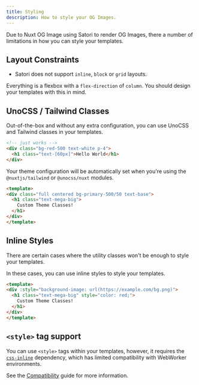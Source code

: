 ```yaml
---
title: Styling
description: How to style your OG Images.
---
```


Due to Nuxt OG Image using Satori to render OG Images, there a number of limitations in how you can style
your templates.

## Layout Constraints

- Satori does not support `inline`, `block` or `grid` layouts.

Everything is a flexbox with a `flex-direction` of `column`. You should design your templates with this in mind.

## UnoCSS / Tailwind Classes

Out-of-the-box and without any extra configuration, you can use UnoCSS and Tailwind classes in your templates.

```html
<!-- just works -->
<div class="bg-red-500 text-white p-4">
  <h1 class="text-[60px]">Hello World</h1>
</div>
```

Your theme configuration will be automatically set when you're using the `@nuxtjs/tailwind` or `@unocss/nuxt` modules.

```html
<template>
<div class="full centered bg-primary-500/50 text-base">
  <h1 class="text-mega-big">
    Custom Theme Classes!
  </h1>
</div>
</template>
```

## Inline Styles

There are certain cases where the utility classes won't be enough to style your templates.

In these cases, you can use inline styles to style your templates.

```html
<template>
<div :style="background-image: url(https://example.com/bg.png)">
  <h1 class="text-mega-big" style="color: red;">
    Custom Theme Classes!
  </h1>
</div>
</template>
```

## `<style>` tag support

You can use `<style>` tags within your templates, however, it requires the [`css-inline`](https://github.com/Stranger6667/css-inline) dependency, which has limited
compatibility with WebWorker environments.

See the [Compatibility](/og-image/guides/compatibility) guide for more information.
